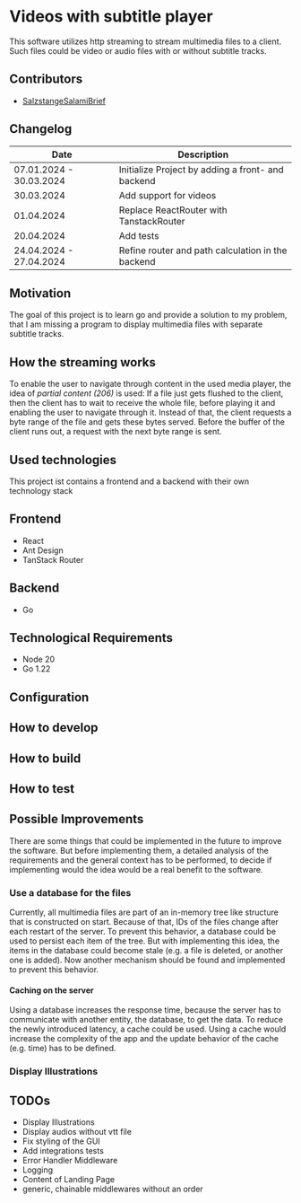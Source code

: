 # Videos with subtitle player

This software utilizes http streaming to stream multimedia files to a client.
Such files could be video or audio files with or without subtitle tracks.

## Contributors

- [SalzstangeSalamiBrief](https://github.com/SalzstangeSalamiBrief)

## Changelog

| Date                    | Description                                       |
| ----------------------- | ------------------------------------------------- |
| 07.01.2024 - 30.03.2024 | Initialize Project by adding a front- and backend |
| 30.03.2024              | Add support for videos                            |
| 01.04.2024              | Replace ReactRouter with TanstackRouter           |
| 20.04.2024              | Add tests                                         |
| 24.04.2024 - 27.04.2024 | Refine router and path calculation in the backend |

## Motivation

The goal of this project is to learn go and provide a solution to my problem, that I am missing a program to display multimedia files with separate subtitle tracks.

## How the streaming works

To enable the user to navigate through content in the used media player, the idea of _partial content (206)_ is used:
If a file just gets flushed to the client, then the client has to wait to receive the whole file, before playing it and enabling the user to navigate through it.
Instead of that, the client requests a byte range of the file and gets these bytes served.
Before the buffer of the client runs out, a request with the next byte range is sent.

## Used technologies

This project ist contains a frontend and a backend with their own technology stack

## Frontend

- React
- Ant Design
- TanStack Router

## Backend

- Go

## Technological Requirements

- Node 20
- Go 1.22

## Configuration

## How to develop

## How to build

## How to test

## Possible Improvements

There are some things that could be implemented in the future to improve the software.
But before implementing them, a detailed analysis of the requirements and the general context has to be performed, to decide if implementing would the idea would be a real benefit to the software.

### Use a database for the files

Currently, all multimedia files are part of an in-memory tree like structure that is constructed on start.
Because of that, IDs of the files change after each restart of the server.
To prevent this behavior, a database could be used to persist each item of the tree.
But with implementing this idea, the items in the database could become stale (e.g. a file is deleted, or another one is added).
Now another mechanism should be found and implemented to prevent this behavior.

#### Caching on the server

Using a database increases the response time, because the server has to communicate with another entity, the database, to get the data.
To reduce the newly introduced latency, a cache could be used.
Using a cache would increase the complexity of the app and the update behavior of the cache (e.g. time) has to be defined.

### Display Illustrations

## TODOs

- Display Illustrations
- Display audios without vtt file
- Fix styling of the GUI
- Add integrations tests
- Error Handler Middleware
- Logging
- Content of Landing Page
- generic, chainable middlewares without an order
